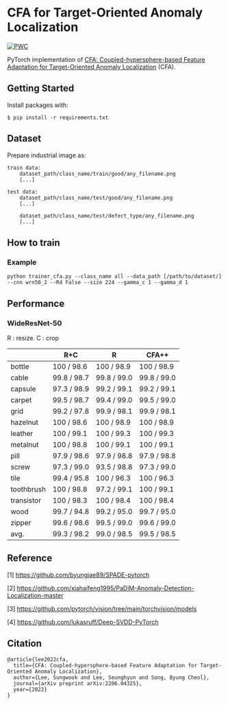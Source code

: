 # CFA for Target-Oriented Anomaly Localization

[![PWC](https://img.shields.io/endpoint.svg?url=https://paperswithcode.com/badge/cfa-coupled-hypersphere-based-feature/anomaly-detection-on-mvtec-ad)](https://paperswithcode.com/sota/anomaly-detection-on-mvtec-ad?p=cfa-coupled-hypersphere-based-feature)

PyTorch implementation of [CFA: Coupled-hypersphere-based Feature Adaptation for Target-Oriented Anomaly Localization](https://arxiv.org/abs/2206.04325) (CFA).

## Getting Started

Install packages with:

```
$ pip install -r requirements.txt
```

## Dataset 

Prepare industrial image as:

``` 
train data:
    dataset_path/class_name/train/good/any_filename.png
    [...]

test data:
    dataset_path/class_name/test/good/any_filename.png
    [...]

    dataset_path/class_name/test/defect_type/any_filename.png
    [...]
``` 

## How to train

### Example
```
python trainer_cfa.py --class_name all --data_path [/path/to/dataset/] --cnn wrn50_2 --Rd False --size 224 --gamma_c 1 --gamma_d 1
```

## Performance 
### WideResNet-50
R : resize. 
C : crop

|            |     R+C     |      R      |     CFA++
|------------|-------------|-------------|------------
| bottle     | 100  / 98.6 | 100  / 98.9 | 100  / 98.9
| cable      | 99.8 / 98.7 | 99.8 / 99.0 | 99.8 / 99.0
| capsule    | 97.3 / 98.9 | 99.2 / 99.1 | 99.2 / 99.1
| carpet     | 99.5 / 98.7 | 99.4 / 99.0 | 99.5 / 99.0 
| grid       | 99.2 / 97.8 | 99.9 / 98.1 | 99.9 / 98.1
| hazelnut   | 100  / 98.6 | 100  / 98.9 | 100  / 98.9
| leather    | 100  / 99.1 | 100  / 99.3 | 100  / 99.3
| metalnut   | 100  / 98.8 | 100  / 99.1 | 100  / 99.1
| pill       | 97.9 / 98.6 | 97.9 / 98.8 | 97.9 / 98.8
| screw      | 97.3 / 99.0 | 93.5 / 98.8 | 97.3 / 99.0
| tile       | 99.4 / 95.8 | 100  / 96.3 | 100  / 96.3
| toothbrush | 100  / 98.8 | 97.2 / 99.1 | 100  / 99.1
| transistor | 100  / 98.3 | 100  / 98.4 | 100  / 98.4
| wood       | 99.7 / 94.8 | 99.2 / 95.0 | 99.7 / 95.0
| zipper     | 99.6 / 98.6 | 99.5 / 99.0 | 99.6 / 99.0
| avg.       | 99.3 / 98.2 | 99.0 / 98.5 | 99.5 / 98.5


## Reference
[1] https://github.com/byungjae89/SPADE-pytorch

[2] https://github.com/xiahaifeng1995/PaDiM-Anomaly-Detection-Localization-master

[3] https://github.com/pytorch/vision/tree/main/torchvision/models

[4] https://github.com/lukasruff/Deep-SVDD-PyTorch


## Citation

```
@article{lee2022cfa,
  title={CFA: Coupled-hypersphere-based Feature Adaptation for Target-Oriented Anomaly Localization},
  author={Lee, Sungwook and Lee, Seunghyun and Song, Byung Cheol},
  journal={arXiv preprint arXiv:2206.04325},
  year={2022}
}
```
